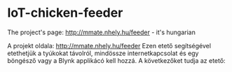 # IoT-chicken-feeder
The project's page: http://mmate.nhely.hu/feeder - it's hungarian

A projekt oldala: http://mmate.nhely.hu/feeder
Ezen etető segítségével etethetjük a tyúkokat távolról, mindössze internetkapcsolat és egy böngésző vagy a Blynk applikácó kell hozzá.
A következőket tudja az etető:
